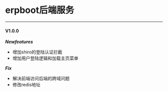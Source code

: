# erpboot后端服务

---
#### V1.0.0

***Newfeatures***
- 增加shiro的登陆认证拦截
- 增加用户登陆逻辑和加载主页菜单

***Fix***
- 解决前端访问后端的跨域问题
- 修改redis地址
